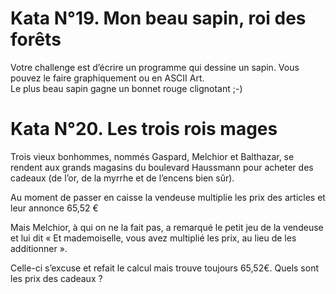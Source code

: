 # Kata N°19.	Mon beau sapin, roi des forêts #
Votre challenge est d’écrire un programme qui dessine un sapin. Vous pouvez le faire graphiquement ou en ASCII Art.   
Le plus beau sapin gagne un bonnet rouge clignotant ;-)

    
# Kata N°20.	Les trois rois mages #
Trois vieux bonhommes, nommés Gaspard, Melchior et Balthazar, se rendent aux grands magasins du boulevard Haussmann pour acheter des cadeaux (de l’or, de la myrrhe et de l’encens bien sûr). 

Au moment de passer en caisse la vendeuse multiplie les prix des articles et leur annonce 65,52 €

Mais Melchior, à qui on ne la fait pas, a remarqué le petit jeu de la vendeuse et lui dit « Et mademoiselle, vous avez multiplié les prix, au lieu de les additionner ».

Celle-ci s’excuse et refait le calcul mais trouve toujours 65,52€. 
Quels sont les prix des cadeaux ? 
